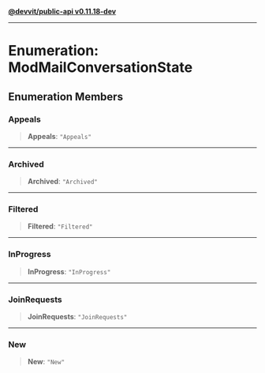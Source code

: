 [**@devvit/public-api v0.11.18-dev**](../../README.md)

---

# Enumeration: ModMailConversationState

## Enumeration Members

<a id="appeals"></a>

### Appeals

> **Appeals**: `"Appeals"`

---

<a id="archived"></a>

### Archived

> **Archived**: `"Archived"`

---

<a id="filtered"></a>

### Filtered

> **Filtered**: `"Filtered"`

---

<a id="inprogress"></a>

### InProgress

> **InProgress**: `"InProgress"`

---

<a id="joinrequests"></a>

### JoinRequests

> **JoinRequests**: `"JoinRequests"`

---

<a id="new"></a>

### New

> **New**: `"New"`
